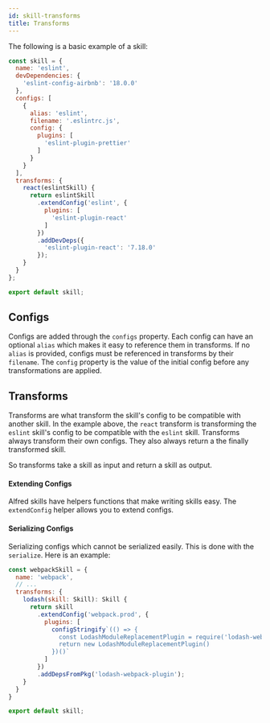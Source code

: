 ```yaml
---
id: skill-transforms
title: Transforms
---
```


The following is a basic example of a skill:

```js
const skill = {
  name: 'eslint',
  devDependencies: {
    'eslint-config-airbnb': '18.0.0'
  },
  configs: [
    {
      alias: 'eslint',
      filename: '.eslintrc.js',
      config: {
        plugins: [
          'eslint-plugin-prettier'
        ]
      }
    }
  ],
  transforms: {
    react(eslintSkill) {
      return eslintSkill
        .extendConfig('eslint', {
          plugins: [
            'eslint-plugin-react'
          ]
        })
        .addDevDeps({
          'eslint-plugin-react': '7.18.0'
        });
    }
  }
};

export default skill;
```

## Configs

Configs are added through the `configs` property. Each config can have an optional `alias` which makes it easy to reference them in transforms. If no `alias` is provided, configs must be referenced in transforms by their `filename`. The `config` property is the value of the initial config before any transformations are applied.

## Transforms

Transforms are what transform the skill's config to be compatible with another skill. In the example above, the `react` transform is transforming the `eslint` skill's config to be compatible with the `eslint` skill. Transforms always transform their own configs. They also always return a the finally transformed skill.

So transforms take a skill as input and return a skill as output.

#### Extending Configs

Alfred skills have helpers functions that make writing skills easy. The `extendConfig` helper allows you to extend configs.

#### Serializing Configs

Serializing configs which cannot be serialized easily. This is done with the `serialize`. Here is an example:

```js {9-12}
const webpackSkill = {
  name: 'webpack',
  // ...
  transforms: {
    lodash(skill: Skill): Skill {
      return skill
        .extendConfig('webpack.prod', {
          plugins: [
            configStringify`(() => {
              const LodashModuleReplacementPlugin = require('lodash-webpack-plugin');
              return new LodashModuleReplacementPlugin()
            })()`
          ]
        })
        .addDepsFromPkg('lodash-webpack-plugin');
    }
  }
}

export default skill;
```
